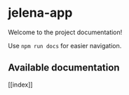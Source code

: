 # jelena-app

Welcome to the project documentation!

Use `npm run docs` for easier navigation.

## Available documentation

[[index]]
